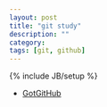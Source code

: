 ```yaml
---
layout: post
title: "git study"
description: ""
category: 
tags: [git, github]
---
```

{% include JB/setup %}

+ [GotGitHub](http://www.worldhello.net/gotgithub/index.html)
